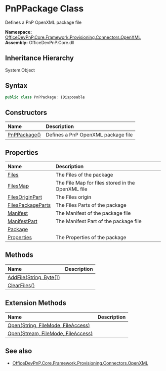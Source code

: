# PnPPackage Class
 Defines a PnP OpenXML package file   

**Namespace:** [OfficeDevPnP.Core.Framework.Provisioning.Connectors.OpenXML](OfficeDevPnP.Core.Framework.Provisioning.Connectors.OpenXML.md)  
**Assembly:** OfficeDevPnP.Core.dll  
## Inheritance Hierarchy
System.Object  
## Syntax
```C#
public class PnPPackage: IDisposable
```
## Constructors
|**Name**|**Description**|
|:-----|:-----|
| [PnPPackage()](OfficeDevPnP.Core.Framework.Provisioning.Connectors.OpenXML.PnPPackage.ctor1.md) |  Defines a PnP OpenXML package file 
## Properties
|**Name**|**Description**|
|:-----|:-----|
| [Files](OfficeDevPnP.Core.Framework.Provisioning.Connectors.OpenXML.PnPPackage.Files.md) | The Files of the package
| [FilesMap](OfficeDevPnP.Core.Framework.Provisioning.Connectors.OpenXML.PnPPackage.FilesMap.md) | The File Map for files stored in the OpenXML file
| [FilesOriginPart](OfficeDevPnP.Core.Framework.Provisioning.Connectors.OpenXML.PnPPackage.FilesOriginPart.md) | The Files origin
| [FilesPackageParts](OfficeDevPnP.Core.Framework.Provisioning.Connectors.OpenXML.PnPPackage.FilesPackageParts.md) | The Files Parts of the package
| [Manifest](OfficeDevPnP.Core.Framework.Provisioning.Connectors.OpenXML.PnPPackage.Manifest.md) | The Manifest of the package file
| [ManifestPart](OfficeDevPnP.Core.Framework.Provisioning.Connectors.OpenXML.PnPPackage.ManifestPart.md) | The Manifest Part of the package file
| [Package](OfficeDevPnP.Core.Framework.Provisioning.Connectors.OpenXML.PnPPackage.Package.md) | 
| [Properties](OfficeDevPnP.Core.Framework.Provisioning.Connectors.OpenXML.PnPPackage.Properties.md) | The Properties of the package
## Methods
|**Name**|**Description**|
|:-----|:-----|
| [AddFile(String, Byte[])](OfficeDevPnP.Core.Framework.Provisioning.Connectors.OpenXML.PnPPackage.c1f2e4e7.md) | 
| [ClearFiles()](OfficeDevPnP.Core.Framework.Provisioning.Connectors.OpenXML.PnPPackage.8277ac85.md) | 
## Extension Methods
|**Name**|**Description**|
|:-----|:-----|
| [Open(String, FileMode, FileAccess)](OfficeDevPnP.Core.Framework.Provisioning.Connectors.OpenXML.PnPPackage.423b4a84.md) | 
| [Open(Stream, FileMode, FileAccess)](OfficeDevPnP.Core.Framework.Provisioning.Connectors.OpenXML.PnPPackage.fa8e8f48.md) | 
## See also
- [OfficeDevPnP.Core.Framework.Provisioning.Connectors.OpenXML](OfficeDevPnP.Core.Framework.Provisioning.Connectors.OpenXML.md)
